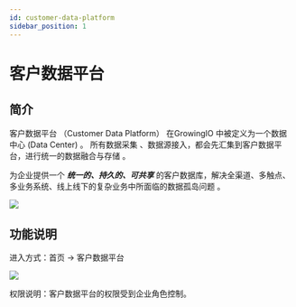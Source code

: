 ```yaml
---
id: customer-data-platform
sidebar_position: 1
--- 
```


# 客户数据平台

## 简介

客户数据平台 （Customer Data Platform） 在GrowingIO 中被定义为一个数据中心 (Data Center) 。‌ 所有数据采集 、数据源接入，都会先汇集到客户数据平台，进行统一的数据融合与存储 。

为企业提供一个 **_统一的、持久的、可共享_** 的客户数据库，解决全渠道、多触点、多业务系统、线上线下的复杂业务中所面临的数据孤岛问题 。

![](https://gblobscdn.gitbook.com/assets%2F-M2qbZInaXgdm8kkNosp%2F-MO9oITduOQ74fjZhcDV%2F-MO9qP1XskePqjHhXn_B%2Fc5ae59cc-ec1b-4e0e-9288-44454ebc1373.png?alt=media&token=142f716e-eee7-4a26-8a37-a6174aebab54)


## 功能说明

进入方式：首页 -> 客户数据平台

![](https://gblobscdn.gitbook.com/assets%2F-M2qbZInaXgdm8kkNosp%2F-MkLtXCbxpbW7m7pjxlk%2F-MkLtcIojUz9ZPUptWgE%2Fimage.png?alt=media&token=113b3cf5-13f8-4e6c-bdc1-71a853026122)

权限说明：客户数据平台的权限受到企业角色控制。

​
